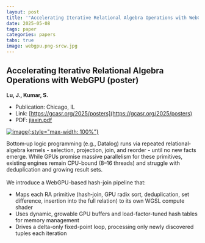 ```yaml
---
layout: post
title: '"Accelerating Iterative Relational Algebra Operations with WebGPU (poster)"'
date: 2025-05-08
tags: paper
categories: papers
tabs: true
image: webgpu.png-srcw.jpg
---
```


## Accelerating Iterative Relational Algebra Operations with WebGPU (poster)
**Lu, J., Kumar, S.**
- Publication: Chicago, IL
- Link: [https://gcasr.org/2025/posters](https://gcasr.org/2025/posters)
- PDF: [jiaxin.pdf](/documents/jiaxin.pdf)


[![image](https://www.evl.uic.edu/output/originals/webgpu.png-srcw.jpg){:style="max-width: 100%"}](https://www.evl.uic.edu/output/originals/webgpu.png-srcw.jpg)

Bottom‐up logic programming (e.g., Datalog) runs via repeated relational‐algebra kernels - selection, projection, join, and reorder - until no new facts emerge. While GPUs promise massive parallelism for these primitives, existing engines remain CPU-bound (8–16 threads) and struggle with deduplication and growing result sets.<br><br>
We introduce a WebGPU-based hash-join pipeline that:<br>
- Maps each RA primitive (hash‐join, GPU radix sort, deduplication, set difference, insertion into the full relation) to its own WGSL compute shader<br>
- Uses dynamic, growable GPU buffers and load-factor-tuned hash tables for memory management<br>
- Drives a delta-only fixed-point loop, processing only newly discovered tuples each iteration<br>